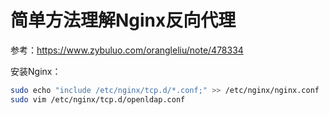 # 简单方法理解Nginx反向代理

参考：https://www.zybuluo.com/orangleliu/note/478334

安装Nginx：
```sh
sudo echo "include /etc/nginx/tcp.d/*.conf;" >> /etc/nginx/nginx.conf
sudo vim /etc/nginx/tcp.d/openldap.conf
```

